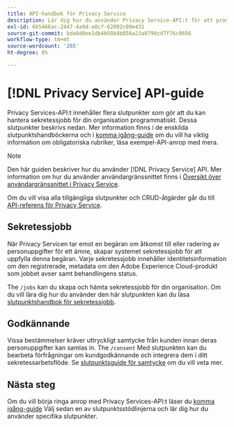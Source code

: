 ```yaml
---
title: API-handbok för Privacy Service
description: Lär dig hur du använder Privacy Service-API:t för att programmässigt hantera sekretessjobb för Adobe Experience Cloud-program som stöds.
exl-id: 665466ac-2447-4a9d-a8cf-62092c09e431
source-git-commit: bda8d0ee1db4b58b4b856a23a8790cd7f76c0656
workflow-type: tm+mt
source-wordcount: '265'
ht-degree: 0%

---
```


# [!DNL Privacy Service] API-guide

Privacy Services-API:t innehåller flera slutpunkter som gör att du kan hantera sekretessjobb för din organisation programmatiskt. Dessa slutpunkter beskrivs nedan. Mer information finns i de enskilda slutpunktshandböckerna och i [komma igång-guide](./getting-started.md) om du vill ha viktig information om obligatoriska rubriker, läsa exempel-API-anrop med mera.

>[!NOTE]
>
>Den här guiden beskriver hur du använder [!DNL Privacy Service] API. Mer information om hur du använder användargränssnittet finns i [Översikt över användargränssnittet i Privacy Service](../ui/overview.md).

Om du vill visa alla tillgängliga slutpunkter och CRUD-åtgärder går du till [API-referens för Privacy Service](https://www.adobe.io/experience-platform-apis/references/privacy-service/).

## Sekretessjobb

När Privacy Servicen tar emot en begäran om åtkomst till eller radering av personuppgifter för ett ämne, skapar systemet sekretessjobb för att uppfylla denna begäran. Varje sekretessjobb innehåller identitetsinformation om den registrerade, metadata om den Adobe Experience Cloud-produkt som jobbet avser samt behandlingens status.

The `/jobs` kan du skapa och hämta sekretessjobb för din organisation. Om du vill lära dig hur du använder den här slutpunkten kan du läsa [slutpunktshandbok för sekretessjobb](./privacy-jobs.md).

## Godkännande

Vissa bestämmelser kräver uttryckligt samtycke från kunden innan deras personuppgifter kan samlas in. The `/consent` Med slutpunkten kan du bearbeta förfrågningar om kundgodkännande och integrera dem i ditt sekretessarbetsflöde. Se [slutpunktsguide för samtycke](./consent.md) om du vill veta mer.

## Nästa steg

Om du vill börja ringa anrop med Privacy Services-API:t läser du [komma igång-guide](./getting-started.md) Välj sedan en av slutpunktsstödlinjerna och lär dig hur du använder specifika slutpunkter.
